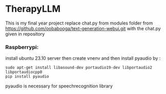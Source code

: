 # TherapyLLM
This is my final year project
replace chat.py from modules folder from https://github.com/oobabooga/text-generation-webui.git with the chat.py given in repository

### Raspberrypi:
install ubuntu 23.10 server then create vnenv and then install pyaudio by : 
```
sudo apt-get install libasound-dev portaudio19-dev libportaudio2 libportaudiocpp0
pip install pyaudio
```
pyaudio is necessary for speechrecognition library
